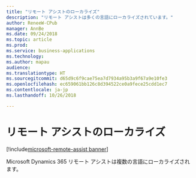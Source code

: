 ```yaml
---
title: "リモート アシストのローカライズ"
description: "リモート アシストは多くの言語にローカライズされています。"
author: ReneeW-CPub
manager: AnnBe
ms.date: 09/24/2018
ms.topic: article
ms.prod: 
ms.service: business-applications
ms.technology: 
ms.author: mapau
audience: 
ms.translationtype: HT
ms.sourcegitcommit: d65d9c6f9cae75ea7d7934a95b3a9f67a9e10fe3
ms.openlocfilehash: ec659061bb126c8d394522ce0a9fece25cdd1ec7
ms.contentlocale: ja-jp
ms.lasthandoff: 10/26/2018

---
```


# <a name="localization-of-remote-assist"></a>リモート アシストのローカライズ

[!include[microsoft-remote-assist banner](../includes/microsoft-remote-assist.md)]

Microsoft Dynamics 365 リモート アシストは複数の言語にローカライズされます。


